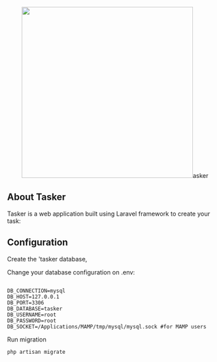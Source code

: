 <p align="center"><img src="https://previews.dropbox.com/p/thumb/AAxUl028BilRiZRynXeEYQP6LgpMIsnfHMQLqiIJl8trGZrkrVsGvcjkW4PIuiHPbpSg7PrX2EEUtPxj7RyYCJPbfo8wtkgzdJaBm8TZV7EIV9huhO0CTQRd5ZDhX_TBHuT1N-CX5Lbkc3XoerdciUnPQkYbK5CSJMlBSeGBgwjLnLnq1Fh9KD5m0KUP-CsyS3Xxvelf0CqxEuWRrc2NrlcLXfvxZFZqiEIVBE7kCsEyG3axb7MUMWOVp4Q4b22GliUFpleKC8dZmRypxzxMhfHc_w0yNtIkG9qNmNpsr9fQ45ZCZL-MztesWFlY68kYlsj9V2fx_8z8kJmxCcvPE86Vzekjfn5OJT1d0OJsvjlP9g/p.png?fv_content=true&size_mode=5" width="400">asker</p>

## About Tasker

Tasker is a web application built using Laravel framework to create your task:

## Configuration

Create the 'tasker database,

Change your database configuration on .env:

```env

DB_CONNECTION=mysql
DB_HOST=127.0.0.1
DB_PORT=3306
DB_DATABASE=tasker
DB_USERNAME=root
DB_PASSWORD=root
DB_SOCKET=/Applications/MAMP/tmp/mysql/mysql.sock #for MAMP users

```

Run migration

```php
php artisan migrate
```
